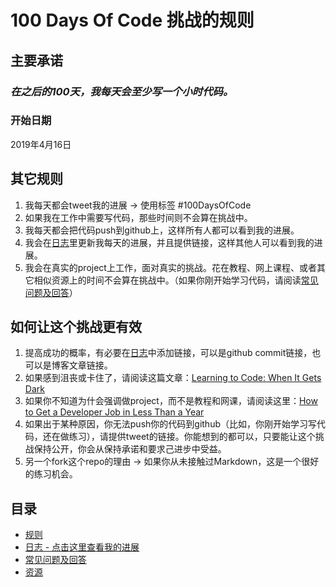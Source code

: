 # 100 Days Of Code 挑战的规则

## 主要承诺
### *在之后的100天，我每天会至少写一个小时代码。*

### 开始日期
2019年4月16日

## 其它规则
1. 我每天都会tweet我的进展 -> 使用标签 #100DaysOfCode
2. 如果我在工作中需要写代码，那些时间则不会算在挑战中。
3. 我每天都会把代码push到github上，这样所有人都可以看到我的进展。
4. 我会在[日志](log.md)里更新我每天的进展，并且提供链接，这样其他人可以看到我的进展。
5. 我会在真实的project上工作，面对真实的挑战。花在教程、网上课程、或者其它相似资源上的时间不会算在挑战中。（如果你刚开始学习代码，请阅读[常见问题及回答](FAQ.md)）

## 如何让这个挑战更有效
1. 提高成功的概率，有必要在[日志](log.md)中添加链接，可以是github commit链接，也可以是博客文章链接。
2. 如果感到沮丧或卡住了，请阅读这篇文章：[Learning to Code: When It Gets Dark](https://medium.freecodecamp.com/learning-to-code-when-it-gets-dark-e485edfb58fd)
3. 如果你不知道为什会强调做project，而不是教程和网课，请阅读这里：[How to Get a Developer Job in Less Than a Year](https://medium.freecodecamp.com/how-to-get-a-developer-job-in-less-than-a-year-c27bbfe71645)
4. 如果出于某种原因，你无法push你的代码到github（比如，你刚开始学习写代码，还在做练习），请提供tweet的链接。你能想到的都可以，只要能让这个挑战保持公开，你会从保持承诺和要求己进步中受益。
5. 另一个fork这个repo的理由 -> 如果你从未接触过Markdown，这是一个很好的练习机会。

## 目录

* [规则](rules.md)
* [日志 - 点击这里查看我的进展](log.md)
* [常见问题及回答](FAQ.md)
* [资源](resources.md)
